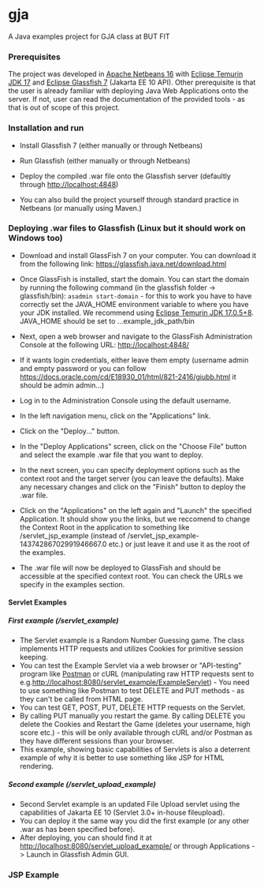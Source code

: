 # gja

A Java examples project for GJA class at BUT FIT

### Prerequisites

 The project was developed in [Apache Netbeans 16](https://netbeans.apache.org/download/index.html) with [Eclipse Temurin JDK 17](https://adoptium.net/temurin/releases/?version=17) and [Eclipse Glassfish 7](https://projects.eclipse.org/projects/ee4j.glassfish/releases/7.0.0) (Jakarta EE 10 API). Other prerequisite is that the user is already familiar with deploying Java Web Applications onto the server. If not, user can read
 the documentation of the provided tools - as that is out of scope of this project.

### Installation and run

- Install Glassfish 7 (either manually or through Netbeans)
- Run Glassfish (either manually or through Netbeans)
- Deploy the compiled .war file onto the Glassfish server (defaultly through [http://localhost:4848](http://localhost:4848))

- You can also build the project yourself through standard practice in Netbeans (or manually using Maven.)

### Deploying .war files to Glassfish (Linux but it should work on Windows too)

- Download and install GlassFish 7 on your computer. You can download it from the following link:
    <https://glassfish.java.net/download.html>

- Once GlassFish is installed, start the domain. You can start the domain by running the following command (in the glassfish folder -> glassfish/bin):
    `asadmin start-domain` - for this to work you have to have correctly set the JAVA_HOME environment variable to where you have your JDK installed.
    We recommend using [Eclipse Temurin JDK 17.0.5+8](https://adoptium.net/temurin/releases/?version=17). JAVA_HOME should be set to ...example_jdk_path/bin

- Next, open a web browser and navigate to the GlassFish Administration Console at the following URL:
    <http://localhost:4848/>

- If it wants login credentials, either leave them empty (username admin and empty password or you can follow <https://docs.oracle.com/cd/E18930_01/html/821-2416/giubb.html> it should be admin admin...)

- Log in to the Administration Console using the default username.

- In the left navigation menu, click on the "Applications" link.

- Click on the "Deploy..." button.

- In the "Deploy Applications" screen, click on the "Choose File" button and select the example .war file that you want to deploy.

- In the next screen, you can specify deployment options such as the context root and the target server (you can leave the defaults). Make any necessary changes and click on the "Finish" button to deploy the .war file.

- Click on the "Applications" on the left again and "Launch" the specified Application. It should show you the links, but we reccomend to change the Context Root in the application to something like /servlet_jsp_example (instead of /servlet_jsp_example-14374286702991946667.0 etc.) or just leave it and use it as the root of the examples.

- The .war file will now be deployed to GlassFish and should be accessible at the specified context root. You can check the URLs we specify in the examples section.

#### Servlet Examples

##### First example (/servlet_example)

- The Servlet example is a Random Number Guessing game. The class implements HTTP requests and utilizes Cookies for primitive session keeping.
- You can test the Example Servlet via  a web browser or "API-testing" program like [Postman](https://www.postman.com/) or cURL (manipulating raw HTTP requests sent to e.g.<http://localhost:8080/servlet_example/ExampleServlet>) - You need to use something like Postman to test DELETE and PUT methods - as they can't be called from HTML page.
- You can test GET, POST, PUT, DELETE  HTTP requests on the Servlet.
- By calling PUT manually you restart the game. By calling DELETE you delete the Cookies and Restart the Game (deletes your username, high score etc.) - this will be only available through cURL and/or Postman as they have different sessions than your browser.
- This example, showing basic capabilities of Servlets is also a deterrent example of why it is better to use something like JSP for HTML rendering.

##### Second example (/servlet_upload_example)

- Second Servlet example is an updated File Upload servlet using the capabilities of Jakarta EE 10 (Servlet 3.0+ in-house fileupload).
- You can deploy it the same way you did the first example (or any other .war as has been specified before).
- After deploying, you can should find it at <http://localhost:8080/servlet_upload_example/> or through Applications -> Launch in Glassfish Admin GUI.

### JSP Example
